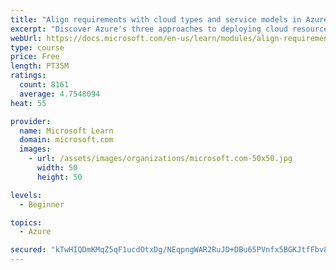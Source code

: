 ```yaml
---
title: "Align requirements with cloud types and service models in Azure"
excerpt: "Discover Azure's three approaches to deploying cloud resources -- public, private, and hybrid -- and learn the difference each makes in your Azure services."
webUrl: https://docs.microsoft.com/en-us/learn/modules/align-requirements-in-azure/
type: course
price: Free
length: PT35M
ratings:
  count: 8161
  average: 4.7548094
heat: 55

provider:
  name: Microsoft Learn
  domain: microsoft.com
  images:
    - url: /assets/images/organizations/microsoft.com-50x50.jpg
      width: 50
      height: 50

levels:
  - Beginner

topics:
  - Azure

secured: "kTwHIQDmKMqZ5qF1ucdOtxDg/NEqpngWAR2RuJD+DBu65PVnfx5BGKJtfFbv8iXpWArwry1u1mLzEBMNTJCoP66BMi9LDFNbgLkJi8FS4xR5mVtghLvgeuwGr/Hvf6IiWmXkBUYWkwsJ0ZE77Q6x/Rwsv6NRBVedCi3rCRzvBvWkQqygXg5WFOeQ9Tn2mg4C9CMn6WOBK/o1AthwK7BS1GtkGAGoFhtknyRmyvY9/eAG7ATjAAhDxypU+L1JXHLLkNr5HSu6r4C2/3vb25dBj1RbYw88ZAK91kSHhqauKpqIgPO9pKjv0DnNMOhlVFH1ywwIQ4/0MpG5gt3Ct8omJcoXtKqQsPS94t9raFP0g2SLwrbFmN3zzqeuMnU19irnNZPqDU3/J2cXW1og/yzgVxOASaoNrPMzDZXQj1yOYmI=;u4E6bmPJ2zkM8OH1tsRBZQ=="
---
```


